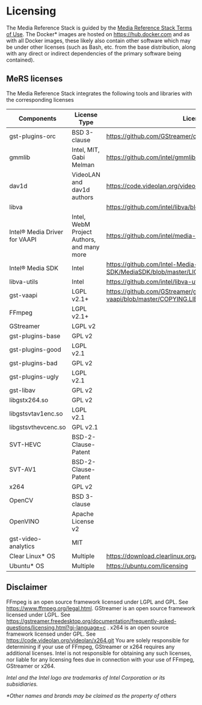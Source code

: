 # Licensing

The Media Reference Stack is guided by the [Media Reference Stack Terms of
Use](https://intel.github.io/stacks/mers/terms_of_use.html). The Docker* images are
hosted on https://hub.docker.com and as with all Docker images, these likely
also contain other software which may be under other licenses (such as Bash,
etc. from the base distribution, along with any direct or indirect
dependencies of the primary software being contained).

## MeRS licenses

The Media Reference Stack integrates the following tools and libraries with
the corresponding licenses

|Components|License Type|License URL|MeRS version|
|----------|------------|-----------|------------|
|gst-plugins-orc	 |BSD 3-clause|https://github.com/GStreamer/orc/blob/master/COPYING|v0.3.0|
|gmmlib              |Intel, MIT, Gabi Melman|https://github.com/intel/gmmlib/blob/master/LICENSE.md|v0.2.0|
|dav1d               |VideoLAN and dav1d authors|https://code.videolan.org/videolan/dav1d/-/blob/master/COPYING|v0.2.0|
|libva               ||https://github.com/intel/libva/blob/master/COPYING|v0.2.0|
|Intel® Media Driver for VAAPI|Intel, WebM Project Authors, and many more|https://github.com/intel/media-driver/blob/master/LICENSE.md|v0.2.0|
|Intel® Media SDK  |Intel|https://github.com/Intel-Media-SDK/MediaSDK/blob/master/LICENSE|v0.2.0|
|libva-utils         |Intel|https://github.com/intel/libva-utils/blob/master/COPYING|v0.2.0|
|gst-vaapi           |LGPL v2.1+|https://github.com/GStreamer/gstreamer-vaapi/blob/master/COPYING.LIB|v0.2.0|
|FFmpeg	             |LGPL v2.1+||v0.1.0|
|GStreamer	         |LGPL v2||v0.1.0|
|gst-plugins-base	 |GPL v2||v0.1.0|
|gst-plugins-good	 |LGPL v2.1||v0.1.0|
|gst-plugins-bad	 |GPL v2||v0.1.0|
|gst-plugins-ugly	 |LGPL v2.1||v0.1.0|
|gst-libav	         |GPL v2||v0.1.0|
|libgstx264.so	     |GPL v2||v0.1.0|
|libgstsvtav1enc.so	 |LGPL v2.1||v0.1.0|
|libgstsvthevcenc.so |GPL v2.1||v0.1.0|
|SVT-HEVC	         |BSD-2-Clause-Patent||v0.1.0|
|SVT-AV1	         |BSD-2-Clause-Patent||v0.1.0|
|x264	             |GPL v2||v0.1.0|
|OpenCV	             |BSD 3-clause||v0.1.0|
|OpenVINO	         |Apache License v2||v0.1.0|
|gst-video-analytics |MIT||v0.1.0|
|Clear Linux* OS	         |Multiple|https://download.clearlinux.org/current/licenses|v0.1.0|
|Ubuntu* OS	         |Multiple|https://ubuntu.com/licensing|v0.3.0|

## Disclaimer

FFmpeg is an open source framework licensed under LGPL and GPL. See
https://www.ffmpeg.org/legal.html. GStreamer is an open source framework
licensed under LGPL. See
https://gstreamer.freedesktop.org/documentation/frequently-asked-questions/licensing.html?gi-language=c
. x264 is an open source framework licensed under GPL. See
https://code.videolan.org/videolan/x264.git You are solely responsible for
determining if your use of FFmpeg, GStreamer or x264 requires any additional
licenses. Intel is not responsible for obtaining any such licenses, nor liable
for any licensing fees due in connection with your use of FFmpeg, GStreamer or
x264.



*Intel and the Intel logo are trademarks of Intel Corporation or its
subsidiaries.*

*\*Other names and brands may be claimed as the property of others*